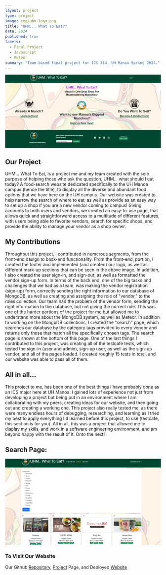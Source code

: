 ```yaml
---
layout: project
type: project
image: img/uhm-logo.png
title: "UHM... What To Eat?"
date: 2024
published: true
labels:
  - Final Project
  - Javascript
  - Meteor
summary: "Team-based final project for ICS 314, UH Manoa Spring 2024."
---
```


<img class="img-fluid" src="../img/uhm-landing.png">

## Our Project
UHM... What To Eat, is a project me and my team created with the sole purpose of helping those who ask the question, UHM... what should I eat today? A food-search website dedicated specifically to the UH Manoa campus (hence the title), to display all the diverse and abundant food options that we have here on the UH campus. Our website was created to help narrow the search of where to eat, as well as provide as an easy way to set up a shop if you are a new vendor coming to campus! Giving accounts to both users and vendors, we created an easy-to-use page, that allows quick and straightforward access to a multitude of different features, with users being able to favorite vendors, search for specific shops, and provide the ability to manage your vendor as a shop owner.

## My Contributions
Throughout this project, I contributed in numerous segments, from the front-end design to back-end functionality. From the front-end, portion, I created the footer and implemented (and created) our logo, as well as different mark-up sections that can be seen in the above image. In addition, I also created the user sign-in, and sign-out, as well as formatted the vendor sign-up form. In terms of the back end, one of the big tasks and challenges that we had as a team, was making the vendor registration (sign-up) form, correctly sending the right information to our database of MongoDB, as well as creating and assigning the role of "vendor," to the roles collection. Our team had the problem of the vendor form, sending the right information to the database, but not giving the correct role. This was one of the harder portions of the project for me but allowed me to understand more about the MongoDB system, as well as Meteor. In addition to working on the MongoDB collections, I created the "search" page, which searches our database by the category tags provided to every vendor and returns only those that match all the specifically chosen tags. The search page is shown at the bottom of this page. One of the last things I contributed to this project, was creating all of the testcafe tests, which tested the sign-in (user and admin), sign-up user, as well as the sign-up vendor, and all of the pages loaded. I created roughly 15 tests in total, and our website was able to pass all of them.

## All in all...
This project to me, has been one of the best things I have probably done as an ICS major here at UH Manoa. I gained lots of experience not just from developing a project but being put in an environment where I am collaborating with my peers, creating ideas for our website, and then going out and creating a working one. This project also really tested me, as there were many endless hours of debugging, researching, and learning as I tried my best to apply everything I'd learned before this project, to use (testcafe, this section is for you). All in all, this was a project that allowed me to display my skills, and work in a software engineering environment, and am beyond happy with the result of it. Onto the next!

## Search Page:
<img class="img-fluid" src="../img/uhm-search.png">

### To Visit Our Website
Our Github [Repository](https://github.com/uhm-what-to-eat/source-code), [Project](https://uhm-what-to-eat.github.io/) Page, and Deployed [Website](https://uhmwhattoeat.online/) 




